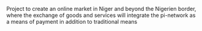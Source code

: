 Project to create an online market in Niger and beyond the Nigerien border, where the exchange of goods and services will integrate the pi-network as a means of payment in addition to traditional means